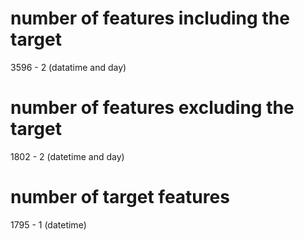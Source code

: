 # number of features including the target

3596 - 2 (datatime and day)

# number of features excluding the target

1802 - 2 (datetime and day)

# number of target features

1795 - 1 (datetime)
